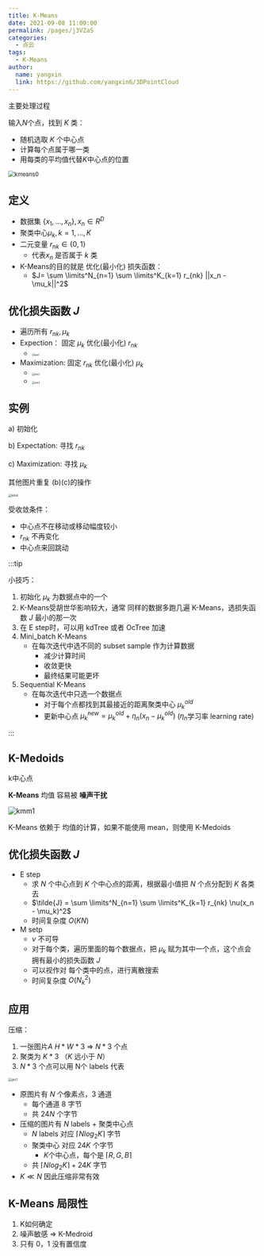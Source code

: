 ```yaml
---
title: K-Means
date: 2021-09-08 11:00:00
permalink: /pages/j3VZaS
categories: 
  - 点云
tags: 
  - K-Means
author: 
  name: yangxin
  link: https://github.com/yangxin6/3DPointCloud
---
```


主要处理过程

输入$N$个点，找到 $K$ 类：

- 随机选取 $K$ 个中心点
- 计算每个点属于哪一类
- 用每类的平均值代替$K$中心点的位置

<img src="https://cdn.jsdelivr.net/gh/yangxin6/img-hosting@master/images/kmeans0.4esu3n4we2y0.gif" alt="kmeans0" style="zoom:80%;" />

## 定义

- 数据集 $\{x_1,...,x_n\},x_n \in R^D$
- 聚类中心$\mu_k, k=1,...,K$
- 二元变量 $r_{nk} \in \{0,1\}$
  - 代表$x_n$ 是否属于 $k$ 类
- K-Means的目的就是 优化(最小化)  损失函数：
  - $J= \sum \limits^N_{n=1} \sum \limits^K_{k=1} r_{nk} ||x_n - \mu_k||^2$



## 优化损失函数 $J$

- 遍历所有 $r_{nk}, \mu_k$
- Expection： 固定 $\mu_k$ 优化(最小化) $r_{nk}$
  - <img src="https://cdn.jsdelivr.net/gh/yangxin6/img-hosting@master/images/km1.6k2xpt7chg80.jpg" alt="km1" style="zoom:36%;" />
- Maximization: 固定 $r_{nk}$ 优化(最小化) $\mu_k$ 
  - <img src="https://cdn.jsdelivr.net/gh/yangxin6/img-hosting@master/images/km2.3vnzcmtn1ig0.jpg" alt="km2" style="zoom:36%;" />
  - <img src="https://cdn.jsdelivr.net/gh/yangxin6/img-hosting@master/images/km3.y8vth7yqlr4.jpg" alt="km3" style="zoom:36%;" />



## 实例

a) 初始化

b) Expectation: 寻找 $r_{nk}$

c) Maximization: 寻找 $\mu_k$

其他图片重复 (b)(c)的操作

<img src="https://cdn.jsdelivr.net/gh/yangxin6/img-hosting@master/images/km4.raglqhytir.jpg" alt="km4" style="zoom:43%;" />

受收敛条件：

- 中心点不在移动或移动幅度较小
- $r_{nk}$ 不再变化
- 中心点来回跳动



:::tip

小技巧：

1. 初始化 $\mu_k$ 为数据点中的一个
2. K-Means受胡世华影响较大，通常 同样的数据多跑几遍 K-Means，选损失函数 $J$ 最小的那一次
3. 在 E step时，可以用 kdTree 或者 OcTree 加速
4. Mini_batch K-Means
   - 在每次迭代中选不同的 subset sample 作为计算数据
     - 减少计算时间
     - 收敛更快
     - 最终结果可能更坏
5. Sequential K-Means
   - 在每次迭代中只选一个数据点
     - 对于每个点都找到其最接近的距离聚类中心 $\mu_k^{old}$
     - 更新中心点 $\mu_k^{new} = \mu_k^{old} + \eta_n(x_n - \mu_k^{old})$   ($\eta_n$学习率 learning rate)

:::



## K-Medoids

k中心点

**K-Means** 均值 容易被 **噪声干扰**

![kmm1](https://cdn.jsdelivr.net/gh/yangxin6/img-hosting@master/images/kmm1.2u4ux52n3vq0.png)

K-Means 依赖于 均值的计算，如果不能使用 mean，则使用 K-Medoids



## 优化损失函数 $J$

- E step
  - 求 $N$ 个中心点到 $K$ 个中心点的距离，根据最小值把 $N$ 个点分配到 $K$ 各类去  
  - $\tilde{J} = \sum \limits^N_{n=1} \sum \limits^K_{k=1} r_{nk} \nu(x_n - \mu_k)^2$
  - 时间复杂度 $O(KN)$
- M setp
  - $\nu$ 不可导
  - 对于每个类，遍历里面的每个数据点，把 $\mu_k$ 赋为其中一个点，这个点会拥有最小的损失函数 $J$
  - 可以视作对 每个类中的点，进行离散搜索
  - 时间复杂度 $O(N_k^2)$



## 应用

压缩：

1. 一张图片$A$ $H * W * 3$ => $N * 3$ 个点
2. 聚类为 $K * 3$  （$K$ 远小于 $N$）
3.  $N * 3$ 个点可以用 N个 labels 代表

<img src="https://cdn.jsdelivr.net/gh/yangxin6/img-hosting@master/images/pic1.5yvxsynalm40.jpg" alt="pic1" style="zoom:45%;" />

- 原图片有 $N$ 个像素点，3 通道
  - 每个通道 8 字节
  - 共 $24N$ 个字节
- 压缩的图片有 $N$  labels + 聚类中心点
  - $N$  labels 对应 $\lceil Nlog_2K \rceil$ 字节
  - 聚类中心 对应 $24K$ 个字节
    - $K$个中心点，每个是   $\lceil R ,G,B\rceil$
  - 共  $\lceil Nlog_2K \rceil + 24K$ 字节
- $K \ll N$ 因此压缩非常有效



## K-Means 局限性

1. K如何确定
2. 噪声敏感 => K-Medroid
3. 只有 0，1 没有置信度

